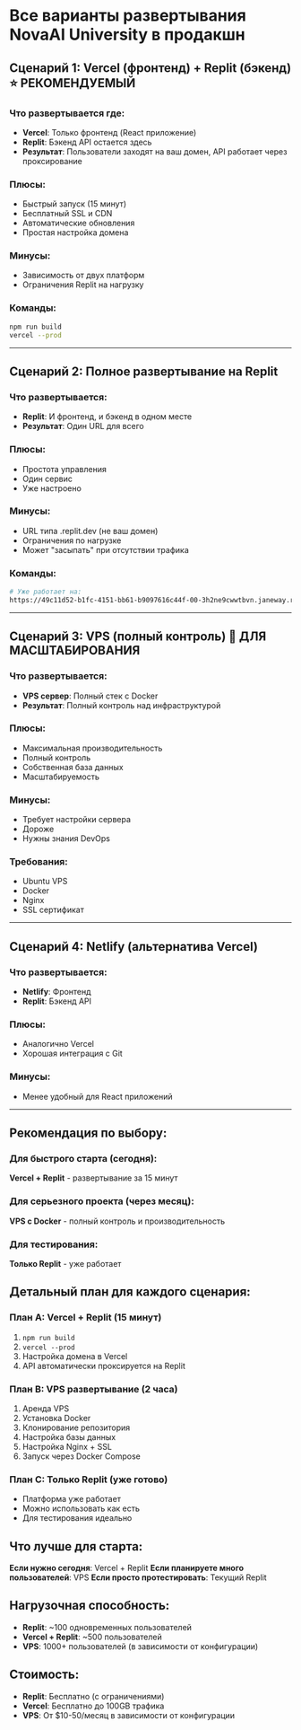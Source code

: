 # Все варианты развертывания NovaAI University в продакшн

## Сценарий 1: Vercel (фронтенд) + Replit (бэкенд) ⭐ РЕКОМЕНДУЕМЫЙ

### Что развертывается где:
- **Vercel**: Только фронтенд (React приложение)
- **Replit**: Бэкенд API остается здесь
- **Результат**: Пользователи заходят на ваш домен, API работает через проксирование

### Плюсы:
- Быстрый запуск (15 минут)
- Бесплатный SSL и CDN
- Автоматические обновления
- Простая настройка домена

### Минусы:
- Зависимость от двух платформ
- Ограничения Replit на нагрузку

### Команды:
```bash
npm run build
vercel --prod
```

---

## Сценарий 2: Полное развертывание на Replit

### Что развертывается:
- **Replit**: И фронтенд, и бэкенд в одном месте
- **Результат**: Один URL для всего

### Плюсы:
- Простота управления
- Один сервис
- Уже настроено

### Минусы:
- URL типа .replit.dev (не ваш домен)
- Ограничения по нагрузке
- Может "засыпать" при отсутствии трафика

### Команды:
```bash
# Уже работает на:
https://49c11d52-b1fc-4151-bb61-b9097616c44f-00-3h2ne9cwwtbvn.janeway.replit.dev
```

---

## Сценарий 3: VPS (полный контроль) 💪 ДЛЯ МАСШТАБИРОВАНИЯ

### Что развертывается:
- **VPS сервер**: Полный стек с Docker
- **Результат**: Полный контроль над инфраструктурой

### Плюсы:
- Максимальная производительность
- Полный контроль
- Собственная база данных
- Масштабируемость

### Минусы:
- Требует настройки сервера
- Дороже
- Нужны знания DevOps

### Требования:
- Ubuntu VPS
- Docker
- Nginx
- SSL сертификат

---

## Сценарий 4: Netlify (альтернатива Vercel)

### Что развертывается:
- **Netlify**: Фронтенд
- **Replit**: Бэкенд API

### Плюсы:
- Аналогично Vercel
- Хорошая интеграция с Git

### Минусы:
- Менее удобный для React приложений

---

## Рекомендация по выбору:

### Для быстрого старта (сегодня):
**Vercel + Replit** - развертывание за 15 минут

### Для серьезного проекта (через месяц):
**VPS с Docker** - полный контроль и производительность

### Для тестирования:
**Только Replit** - уже работает

## Детальный план для каждого сценария:

### План A: Vercel + Replit (15 минут)
1. `npm run build`
2. `vercel --prod`
3. Настройка домена в Vercel
4. API автоматически проксируется на Replit

### План B: VPS развертывание (2 часа)
1. Аренда VPS
2. Установка Docker
3. Клонирование репозитория
4. Настройка базы данных
5. Настройка Nginx + SSL
6. Запуск через Docker Compose

### План C: Только Replit (уже готово)
- Платформа уже работает
- Можно использовать как есть
- Для тестирования идеально

## Что лучше для старта:

**Если нужно сегодня**: Vercel + Replit
**Если планируете много пользователей**: VPS
**Если просто протестировать**: Текущий Replit

## Нагрузочная способность:

- **Replit**: ~100 одновременных пользователей
- **Vercel + Replit**: ~500 пользователей
- **VPS**: 1000+ пользователей (в зависимости от конфигурации)

## Стоимость:

- **Replit**: Бесплатно (с ограничениями)
- **Vercel**: Бесплатно до 100GB трафика
- **VPS**: От $10-50/месяц в зависимости от конфигурации
